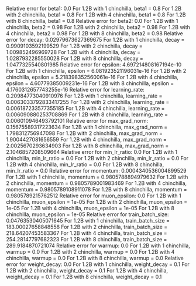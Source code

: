 Relative error for beta1: 0.0
For 1.2B with 1 chinchilla, beta1 = 0.8
For 1.2B with 2 chinchilla, beta1 = 0.8
For 1.2B with 4 chinchilla, beta1 = 0.8
For 1.2B with 8 chinchilla, beta1 = 0.8
Relative error for beta2: 0.0
For 1.2B with 1 chinchilla, beta2 = 0.98
For 1.2B with 2 chinchilla, beta2 = 0.98
For 1.2B with 4 chinchilla, beta2 = 0.98
For 1.2B with 8 chinchilla, beta2 = 0.98
Relative error for decay: 0.02979673627369675
For 1.2B with 1 chinchilla, decay = 0.9909103592199529
For 1.2B with 2 chinchilla, decay = 1.009852496969728
For 1.2B with 4 chinchilla, decay = 1.0287932285550028
For 1.2B with 8 chinchilla, decay = 1.0477325540801985
Relative error for epsilon: 4.697214808167194e-10
For 1.2B with 1 chinchilla, epsilon = 6.081923521196031e-16
For 1.2B with 2 chinchilla, epsilon = 5.218398352560061e-16
For 1.2B with 4 chinchilla, epsilon = 4.60779385009231e-16
For 1.2B with 8 chinchilla, epsilon = 4.1760312657743255e-16
Relative error for learning_rate: 0.20984773040910976
For 1.2B with 1 chinchilla, learning_rate = 0.0063033792833417255
For 1.2B with 2 chinchilla, learning_rate = 0.006187233577355185
For 1.2B with 4 chinchilla, learning_rate = 0.006090880253708869
For 1.2B with 8 chinchilla, learning_rate = 0.006010946493792101
Relative error for max_grad_norm: 0.15675589317223634
For 1.2B with 1 chinchilla, max_grad_norm = 1.798312756947098
For 1.2B with 2 chinchilla, max_grad_norm = 1.9004427081656559
For 1.2B with 4 chinchilla, max_grad_norm = 2.0025670293634903
For 1.2B with 8 chinchilla, max_grad_norm = 2.1046857208509664
Relative error for min_lr_ratio: 0.0
For 1.2B with 1 chinchilla, min_lr_ratio = 0.0
For 1.2B with 2 chinchilla, min_lr_ratio = 0.0
For 1.2B with 4 chinchilla, min_lr_ratio = 0.0
For 1.2B with 8 chinchilla, min_lr_ratio = 0.0
Relative error for momentum: 0.0004340536004899529
For 1.2B with 1 chinchilla, momentum = 0.9805788894979632
For 1.2B with 2 chinchilla, momentum = 0.9805789001983469
For 1.2B with 4 chinchilla, momentum = 0.9805789108911078
For 1.2B with 8 chinchilla, momentum = 0.9805789215762512
Relative error for muon_epsilon: 0.0
For 1.2B with 1 chinchilla, muon_epsilon = 1e-05
For 1.2B with 2 chinchilla, muon_epsilon = 1e-05
For 1.2B with 4 chinchilla, muon_epsilon = 1e-05
For 1.2B with 8 chinchilla, muon_epsilon = 1e-05
Relative error for train_batch_size: 0.04763530405071645
For 1.2B with 1 chinchilla, train_batch_size = 183.00027658848558
For 1.2B with 2 chinchilla, train_batch_size = 218.64207453583367
For 1.2B with 4 chinchilla, train_batch_size = 254.28147797682323
For 1.2B with 8 chinchilla, train_batch_size = 289.9184870721074
Relative error for warmup: 0.0
For 1.2B with 1 chinchilla, warmup = 0.0
For 1.2B with 2 chinchilla, warmup = 0.0
For 1.2B with 4 chinchilla, warmup = 0.0
For 1.2B with 8 chinchilla, warmup = 0.0
Relative error for weight_decay: 0.0
For 1.2B with 1 chinchilla, weight_decay = 0.1
For 1.2B with 2 chinchilla, weight_decay = 0.1
For 1.2B with 4 chinchilla, weight_decay = 0.1
For 1.2B with 8 chinchilla, weight_decay = 0.1
